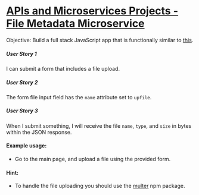 
# [APIs and Microservices Projects - File Metadata Microservice](https://www.freecodecamp.org/learn/apis-and-microservices/apis-and-microservices-projects/file-metadata-microservice)

Objective: Build a full stack JavaScript app that is functionally similar to [this](https://file-metadata-microservice.freecodecamp.rocks).

##### User Story 1
I can submit a form that includes a file upload.

##### User Story 2
The form file input field has the `name` attribute set to `upfile`.

##### User Story 3
When I submit something, I will receive the file `name`, `type`, and `size` in bytes within the JSON response.

#### Example usage:
* Go to the main page, and upload a file using the provided form.

#### Hint:
* To handle the file uploading you should use the [multer](https://www.npmjs.com/package/multer) npm package.
